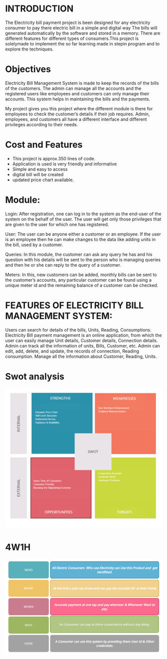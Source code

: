 # INTRODUCTION

The Electricity bill payment project is been designed for any electricity consumer to pay there electric bill in a simple and digital way
The bills will generated automatically by the software and stored in a memory. There are different features for different types of consumers.This project is solelymade to implement the so far learning made in stepin program and to explore the techniques.

# Objectives
Electricity Bill Management System is made to keep the records of the bills of the customers. The admin can manage all the accounts and the registered users like employees and customers can only manage their accounts. This system helps in maintaining the bills and the payments.

My project gives you this project where the different module is there for employees to check the customer’s details if their job requires. Admin, employees, and customers all have a different interface and different privileges according to their needs.

# Cost and Features

* This project is approx.350 lines of code.
* Application is used is very friendly and informative
* Simple and easy to access
* digital bill will be created
* updated price chart available.

# Module:
Login:
After registration, one can log in to the system as the end-user of the system on the behalf of the user. The user will get only those privileges that are given to the user for which one has registered.

User:
The user can be anyone either a customer or an employee. If the user is an employee then he can make changes to the data like adding units in the bill, used by a customer.

Queries:
In this module, the customer can ask any query he has and his question with his details will be sent to the person who is managing queries and then he or she can reply to the query of a customer.

Meters:
In this, new customers can be added, monthly bills can be sent to the customer’s accounts, any particular customer can be found using a unique meter id and the remaining balance of a customer can be checked.

# FEATURES OF ELECTRICITY BILL MANAGEMENT SYSTEM:
Users can search for details of the bills, Units, Reading, Consumptions.
Electricity Bill payment management is an online application, from which the user can easily manage Unit details, Customer details, Connection details.
Admin can track all the information of units, Bills, Customer, etc.
Admin can edit, add, delete, and update, the records of connection, Reading consumption.
Manage all the information about Customer, Reading, Units.
# Swot analysis

![alt text](https://github.com/subhamkhd/Mini_Project_LTTS_Step_in/blob/master/DESIGNS/SWOT_ANALYSIS.png?raw=true)

# 4W1H

![alt text](https://github.com/subhamkhd/Mini_Project_LTTS_Step_in/blob/master/DESIGNS/4W1H.png?raw=true)
